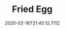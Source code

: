 ---
templateKey: blog-post
title: Fried Egg
type: cooking
energy: 50
health: 22
description: Sunny-side up., 
featuredpost: false
date: 2020-02-16T21:45:12.711Z
featuredimage: /img/Fried_Egg.png
sellPrice: 35
tags:
  - Egg
  - edible
---